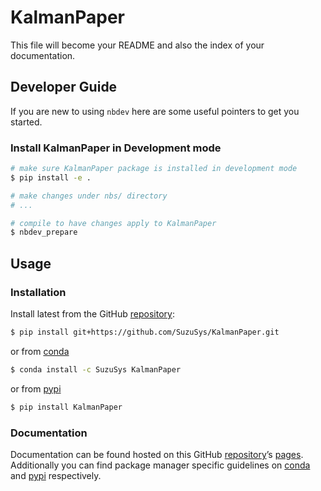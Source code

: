 # KalmanPaper


<!-- WARNING: THIS FILE WAS AUTOGENERATED! DO NOT EDIT! -->

This file will become your README and also the index of your
documentation.

## Developer Guide

If you are new to using `nbdev` here are some useful pointers to get you
started.

### Install KalmanPaper in Development mode

``` sh
# make sure KalmanPaper package is installed in development mode
$ pip install -e .

# make changes under nbs/ directory
# ...

# compile to have changes apply to KalmanPaper
$ nbdev_prepare
```

## Usage

### Installation

Install latest from the GitHub
[repository](https://github.com/SuzuSys/KalmanPaper):

``` sh
$ pip install git+https://github.com/SuzuSys/KalmanPaper.git
```

or from [conda](https://anaconda.org/SuzuSys/KalmanPaper)

``` sh
$ conda install -c SuzuSys KalmanPaper
```

or from [pypi](https://pypi.org/project/KalmanPaper/)

``` sh
$ pip install KalmanPaper
```

### Documentation

Documentation can be found hosted on this GitHub
[repository](https://github.com/SuzuSys/KalmanPaper)’s
[pages](https://SuzuSys.github.io/KalmanPaper/). Additionally you can
find package manager specific guidelines on
[conda](https://anaconda.org/SuzuSys/KalmanPaper) and
[pypi](https://pypi.org/project/KalmanPaper/) respectively.
